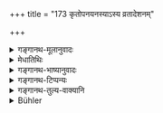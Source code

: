 +++
title = "173 कृतोपनयनस्याऽस्य व्रतादेशनम्"

+++

<details><summary>गङ्गानथ-मूलानुवादः</summary>

For the boy whose initiatory rite has been performed, instruction regarding; observances is considered desirable; as also the getting up of the Veda, in due course, according to the prescribed rule.—(173)
</details>

<details><summary>मेधातिथिः</summary>

कृतोपनयनस्याऽस्य  
व्रतादेशनम् इष्यते ।  
ब्रह्मणो ग्रहणं चैव  
क्रमेण विधि-पूर्वकम्  ॥ २.१७३ ॥
</details>

<details><summary>गङ्गानथ-भाष्यानुवादः</summary>

Verse 2.69 has laid down the order of sequence among Cleanliness, Right Conduct and Vedic Study: and hence the Veda should be read in that same order. The learning of the Veda having become possible after the Initiatory Rite, the present verse serves to lay down the order in which it is to be done. The boy, on being initiated, should keep the ‘*Traividya*’ and other observances; and then proceed to study the Veda.

‘*For the boy whose Initiatory rite has been performed*,’—*i.e*.,—for tho Religious Student—‘*instruction reagarding obser* *vances is considered desirable*,’—and is actually done by teachers. As a matter of fact, it is on the strength of the scriptures that the said instruction is ‘considered desirable’; hence the ‘desirability’ spoken of stands for the ‘necessity of doing’ it.

After this instruction follows the ‘*getting up of the veda*,’—‘*in due order*’—as here described ,—‘*according to the prescribed rule*.’—This is a reiteration, for the purpose of filling up the metre.—(173)
</details>

<details><summary>गङ्गानथ-टिप्पन्यः</summary>

‘*Vrata*’—‘The Vedic *vratas*, of the *Godāna* and the rest’
(Medhātithi, Govindarāja, and Rāghavānanda);—‘the observances and
restrictive rules, such as offering fuel, the prohibition of sleeping in
the day-time, and the like’ (Kullūka and Nārāyaṇa);—‘Penances, like the
*Prājāpatya*’ (Nandana and Nārayāṇa).
</details>

<details><summary>गङ्गानथ-तुल्य-वाक्यानि</summary>

*Āśvalāyana Gṛhyasūtra* (22.1-2).—‘Having tied the girdle, and handed
over the staff, he should direct him to Religious Studentship—“Thou art
a Religious Student, sip water, do your duty, sleep not during the day,
study the Veda under the Teacher.”’

*Yājñavalkya* (2-15).—‘The Teacher, having initiated the boy, should
teach him the Veda preceded by the *mahāvyāhṛtis*, and instruct him
regarding cleanliness and conduct.’

*Gautama* (2-20).—‘The restrictions begin with the Upa nayana.’

*Āpastamba-Dharmasūtra* (1.2.11, 17-20).—‘On being initiated, the boy
should reside in the Teacher’s family, as a Religious Student; there is
no fasting for the Religious Student desirous of acquiring knowledge;
the rule for the Religious Student is that he should he entirely under
the Teacher, except as regards the committing of degrading sins; he
should he ever bent upon the good of the Teacher, never crossing him in
speech.’

*Āpastamba-Dharmasūtra* (4.13, 14, 16).—‘Morning and evening, he should
fetch a jar of water;—every day he should bring fuel from the forest and
keep it on the ground;—having kindled the fire and swept round it, he
should lay fuel on it, morning and evening, in accordance with the
instructions he receives.’

*Āpastamba-Dharmasūtra* (5.5).—‘He should do such acts as might be
pleasing to the Teacher.’

*Viṣṇu* (28.1).—‘For Religious Students, residence in the Teacher’s
house.’

*Viṣṇu* (2,14).—‘The offering of the two Twilight Prayers; and after
offering it, he should salute the Teacher.’

*Viṣṇu* (34-35).—‘Thus he should make his own either one Veda, or two
Vedas, or three Vedas; then the Vedic Subsidiaries.’

*Viṣṇu* (34-42).—‘After having made the Veda his own, he should obtain
the Teacher’s permission and offer him an excellent thing and then
bathe.’

*Viṣṇu* (19.1).—‘Him should one know as the *Teacher* who initiates him,
teaches him the observances and teaches tho Veda.’

*Gobhila Gṛhyasūtra* (2.20. 33-34).—‘Then he directs the boy—thou art a
Religious Student,—fetch fuel, sip water, do thy duty, sleep not during
the day.’

*Gobhila Gṛhyasūtra* (3. 4. 1).—‘The Religious Student should study the
Veda.’

*Gobhila Gṛhyasūtra* (1. 1. 7).—‘The Religious Student having studied
the Veda, should make the final offering of fuel on the fire.’

*Śaṅkha* (3.1-2).—‘Having initiated the pupil, the Teacher should first
of all instruct him regarding cleanliness, course of conduct,
fire-tending, the offering of Twilight-Prayers. That person is the
*Guru* who having performed all the rites, imparts to him the Veda.’
</details>

<details><summary>Bühler</summary>

173	The (student) who has been initiated must be instructed in the performance of the vows, and gradually learn the Veda, observing the prescribed rules.
</details>
